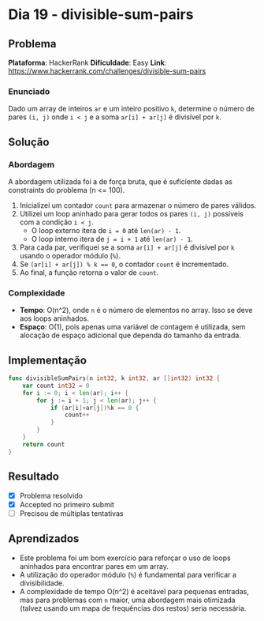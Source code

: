 # Dia 19 - divisible-sum-pairs

## Problema

**Plataforma**: HackerRank
**Dificuldade**: Easy
**Link**: https://www.hackerrank.com/challenges/divisible-sum-pairs

### Enunciado

Dado um array de inteiros `ar` e um inteiro positivo `k`, determine o número de pares `(i, j)` onde `i < j` e a soma `ar[i] + ar[j]` é divisível por `k`.

## Solução

### Abordagem

A abordagem utilizada foi a de força bruta, que é suficiente dadas as constraints do problema (n <= 100).

1.  Inicializei um contador `count` para armazenar o número de pares válidos.
2.  Utilizei um loop aninhado para gerar todos os pares `(i, j)` possíveis com a condição `i < j`.
    - O loop externo itera de `i = 0` até `len(ar) - 1`.
    - O loop interno itera de `j = i + 1` até `len(ar) - 1`.
3.  Para cada par, verifiquei se a soma `ar[i] + ar[j]` é divisível por `k` usando o operador módulo (`%`).
4.  Se `(ar[i] + ar[j]) % k == 0`, o contador `count` é incrementado.
5.  Ao final, a função retorna o valor de `count`.

### Complexidade

- **Tempo**: O(n^2), onde `n` é o número de elementos no array. Isso se deve aos loops aninhados.
- **Espaço**: O(1), pois apenas uma variável de contagem é utilizada, sem alocação de espaço adicional que dependa do tamanho da entrada.

## Implementação

```go
func divisibleSumPairs(n int32, k int32, ar []int32) int32 {
    var count int32 = 0
    for i := 0; i < len(ar); i++ {
        for j := i + 1; j < len(ar); j++ {
            if (ar[i]+ar[j])%k == 0 {
                count++
            }
        }
    }
    return count
}
```

## Resultado

- [x] Problema resolvido
- [x] Accepted no primeiro submit
- [ ] Precisou de múltiplas tentativas

## Aprendizados

- Este problema foi um bom exercício para reforçar o uso de loops aninhados para encontrar pares em um array.
- A utilização do operador módulo (`%`) é fundamental para verificar a divisibilidade.
- A complexidade de tempo O(n^2) é aceitável para pequenas entradas, mas para problemas com `n` maior, uma abordagem mais otimizada (talvez usando um mapa de frequências dos restos) seria necessária.